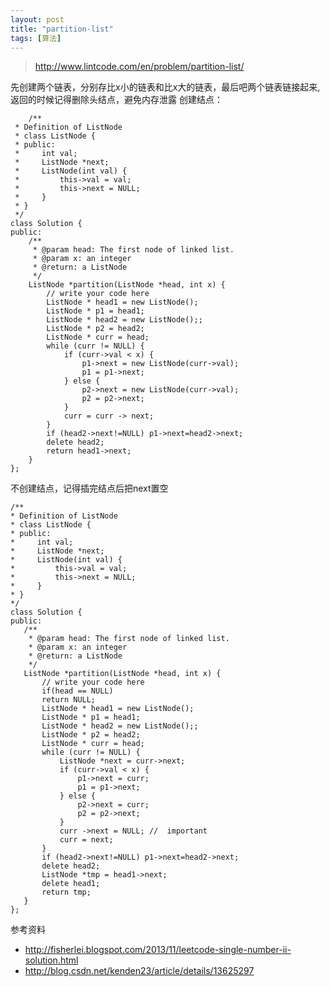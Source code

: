 ```yaml
---
layout: post
title: "partition-list"
tags: [算法]
---	
```

	
>http://www.lintcode.com/en/problem/partition-list/


先创建两个链表，分别存比x小的链表和比x大的链表，最后吧两个链表链接起来, 返回的时候记得删除头结点，避免内存泄露
创建结点：

		/**
	 * Definition of ListNode
	 * class ListNode {
	 * public:
	 *     int val;
	 *     ListNode *next;
	 *     ListNode(int val) {
	 *         this->val = val;
	 *         this->next = NULL;
	 *     }
	 * }
	 */
	class Solution {
	public:
	    /**
	     * @param head: The first node of linked list.
	     * @param x: an integer
	     * @return: a ListNode 
	     */
	    ListNode *partition(ListNode *head, int x) {
	        // write your code here
	        ListNode * head1 = new ListNode();
	        ListNode * p1 = head1;
	        ListNode * head2 = new ListNode();;
	        ListNode * p2 = head2;
	        ListNode * curr = head;
	        while (curr != NULL) {
	            if (curr->val < x) {
	                p1->next = new ListNode(curr->val);
	                p1 = p1->next;
	            } else {
	                p2->next = new ListNode(curr->val);
	                p2 = p2->next;
	            }
	            curr = curr -> next;
	        }
	        if (head2->next!=NULL) p1->next=head2->next;
	        delete head2;
	        return head1->next;
	    }
	};
	
不创建结点，记得插完结点后把next置空

	/**
	* Definition of ListNode
	* class ListNode {
	* public:
	*     int val;
	*     ListNode *next;
	*     ListNode(int val) {
	*         this->val = val;
	*         this->next = NULL;
	*     }
	* }
	*/
	class Solution {
	public:
	   /**
	    * @param head: The first node of linked list.
	    * @param x: an integer
	    * @return: a ListNode 
	    */
	   ListNode *partition(ListNode *head, int x) {
	       // write your code here
	       if(head == NULL)  
	       return NULL;
	       ListNode * head1 = new ListNode();
	       ListNode * p1 = head1;
	       ListNode * head2 = new ListNode();;
	       ListNode * p2 = head2;
	       ListNode * curr = head;
	       while (curr != NULL) {
	           ListNode *next = curr->next;
	           if (curr->val < x) {
	               p1->next = curr;
	               p1 = p1->next;
	           } else {
	               p2->next = curr;
	               p2 = p2->next;
	           } 
	           curr ->next = NULL; //  important
	           curr = next;
	       }
	       if (head2->next!=NULL) p1->next=head2->next;
	       delete head2;
	       ListNode *tmp = head1->next;
	       delete head1;
	       return tmp;
	   }
	};







参考资料

+ http://fisherlei.blogspot.com/2013/11/leetcode-single-number-ii-solution.html
+ http://blog.csdn.net/kenden23/article/details/13625297